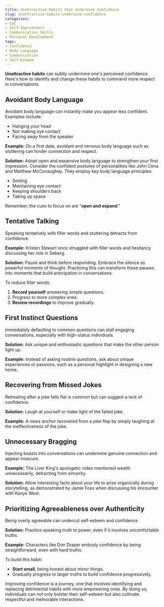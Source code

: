 ```yaml
---
title: Unattractive Habits that Undermine Confidence
slug: unattractive-habits-undermine-confidence
categories:
- CoC
- Self-Improvement
- Communication Skills
- Personal Development
tags:
- Confidence
- Body Language
- Communication
- Self-Esteem
---
```


**Unattractive habits** can subtly undermine one's perceived confidence. Here's how to identify and change these habits to command more respect in conversations.

## Avoidant Body Language

Avoidant body language can instantly make you appear less confident. Examples include:

- Hanging your head
- Not making eye contact
- Facing away from the speaker

**Example:** On a first date, avoidant and nervous body language such as stuttering can hinder connection and respect.

**Solution:** Adopt open and expansive body language to strengthen your first impression. Consider the confident postures of personalities like John Cena and Matthew McConaughey. They employ key body language principles:

- Smiling
- Maintaining eye contact
- Keeping shoulders back
- Taking up space

Remember, the cues to focus on are "**open and expand**."

## Tentative Talking

Speaking tentatively with filler words and stuttering detracts from confidence.

**Example:** Kristen Stewart once struggled with filler words and hesitancy discussing her role in Seberg.

**Solution:** Pause and think before responding. Embrace the silence as powerful moments of thought. Practicing this can transform these pauses into moments that build anticipation in conversations.

To reduce filler words:

1. **Record yourself** answering simple questions.
2. Progress to more complex ones.
3. **Review recordings** to improve gradually.

## First Instinct Questions

Immediately defaulting to common questions can stall engaging conversations, especially with high-status individuals.

**Solution:** Ask unique and enthusiastic questions that make the other person light up.

**Example:** Instead of asking routine questions, ask about unique experiences or passions, such as a personal highlight in designing a new home.

## Recovering from Missed Jokes

Retreating after a joke falls flat is common but can suggest a lack of confidence.

**Solution:** Laugh at yourself or make light of the failed joke.

**Example:** A news anchor recovered from a joke flop by simply laughing at the ineffectiveness of the joke.

## Unnecessary Bragging

Injecting boasts into conversations can undermine genuine connection and appear insecure.

**Example:** The Liver King's apologetic video mentioned wealth unnecessarily, detracting from sincerity.

**Solution:** Allow interesting facts about your life to arise organically during storytelling, as demonstrated by Jamie Foxx when discussing his encounter with Kanye West.

## Prioritizing Agreeableness over Authenticity

Being overly agreeable can undercut self-esteem and confidence.

**Solution:** Practice speaking truth to power, even if it involves uncomfortable truths.

**Example:** Characters like Don Draper embody confidence by being straightforward, even with hard truths.

To build this habit:

- **Start small**, being honest about minor things.
- Gradually progress to larger truths to build confidence progressively.

Improving confidence is a journey, one that involves identifying and replacing detrimental habits with more empowering ones. By doing so, individuals can not only bolster their self-esteem but also cultivate respectful and memorable interactions.
